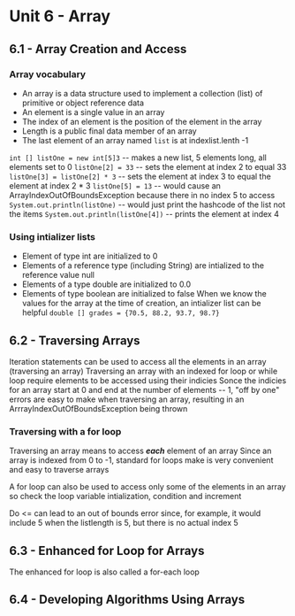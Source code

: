 # Unit 6 - Array

## 6.1 - Array Creation and Access
### Array vocabulary
- An array is a data structure used to implement a collection (list) of primitive or object reference data
- An element is a single value in an array
- The index of an element is the position of the element in the array
- Length is a public final data member of an array
- The last element of an array named `list` is at indexlist.lenth -1

`int [] listOne = new int[5]3` -- makes a new list, 5 elements long, all elements set to 0
`listOne[2] = 33` -- sets the element at index 2 to equal 33
`listOne[3] = listOne[2] * 3` -- sets the element at index 3 to equal the element at index 2 * 3
`listOne[5] = 13` -- would cause an ArrayIndexOutOfBoundsException because there in no index 5 to access
`System.out.println(listOne)` -- would just print the hashcode of the list not the items
`System.out.println(listOne[4])` -- prints the element at index 4

### Using intializer lists
- Element of type int are initialized to 0
- Elements of a reference type (including String) are intialized to the reference value null
- Elements of a type double are initialized to 0.0
- Elements of type boolean are initialized to false
When we know the values for the array at the time of creation, an intializer list can be helpful
    `double [] grades = {70.5, 88.2, 93.7, 98.7}`

## 6.2 - Traversing Arrays
Iteration statements can be used to access all the elements in an array (traversing an array)
Traversing an array with an indexed for loop or while loop require elements to be accessed using their indicies
Sonce the indicies for an array start at 0 and end at the number of elements -- 1, "off by one" errors are easy to make when traversing an array, resulting in an ArrrayIndexOutOfBoundsException being thrown

### Traversing with a for loop
Traversing an array means to access ***each*** element of an array
Since an array is indexed from 0 to -1, standard for loops make is very convenient and easy to traverse arrays

A for loop can also be used to access only some of the elements in an array so check the loop variable intialization, condition and increment

Do <= can lead to an out of bounds error since, for example, it would include 5 when the listlength is 5, but there is no actual index 5

## 6.3 - Enhanced for Loop for Arrays
The enhanced for loop is also called a for-each loop

## 6.4 - Developing Algorithms Using Arrays
